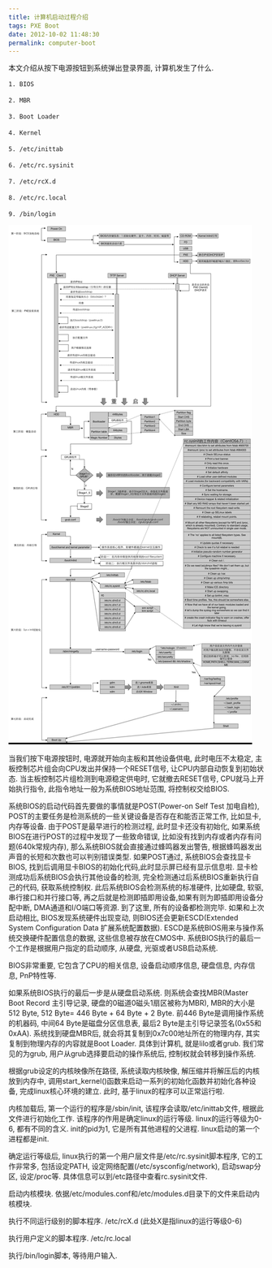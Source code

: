 ```yaml
---
title: 计算机启动过程介绍
tags: PXE Boot
date: 2012-10-02 11:48:30
permalink: computer-boot
---
```


本文介绍从按下电源按钮到系统弹出登录界面, 计算机发生了什么.
<!--more-->

```
1. BIOS

2. MBR

3. Boot Loader

4. Kernel

5. /etc/inittab

6. /etc/rc.sysinit

7. /etc/rcX.d

8. /etc/rc.local

9. /bin/login
```

![pxe-boot-flow](/assets/img/blog/pxe-boot-flow.png)

当我们按下电源按钮时, 电源就开始向主板和其他设备供电, 此时电压不太稳定, 主板控制芯片组会向CPU发出并保持一个RESET信号, 让CPU内部自动恢复到初始状态. 当主板控制芯片组检测到电源稳定供电时, 它就撤去RESET信号, CPU就马上开始执行指令, 此指令地址一般为系统BIOS地址范围, 将控制权交给BIOS. 

 系统BIOS的启动代码首先要做的事情就是POST(Power-on Self Test 加电自检), POST的主要任务是检测系统的一些关键设备是否存在和能否正常工作, 比如显卡, 内存等设备. 由于POST是最早进行的检测过程, 此时显卡还没有初始化, 如果系统BIOS在进行POST的过程中发现了一些致命错误, 比如没有找到内存或者内存有问题(640k常规内存), 那么系统BIOS就会直接通过蜂鸣器发出警告, 根据蜂鸣器发出声音的长短和次数也可以判别错误类型. 如果POST通过, 系统BIOS会查找显卡BIOS, 找到后调用显卡BIOS的初始化代码,此时显示屏已经有显示信息啦. 显卡检测成功后系统BIOS会执行其他设备的检测, 完全检测通过后系统BIOS重新执行自己的代码, 获取系统控制权. 此后系统BIOS会检测系统的标准硬件, 比如硬盘, 软驱, 串行接口和并行接口等, 再之后就是检测即插即用设备,如果有则为即插即用设备分配中断, DMA通道和I/O端口等资源. 到了这里, 所有的设备都检测完毕. 如果和上次启动相比, BIOS发现系统硬件出现变动, 则BIOS还会更新ESCD(Extended System Configuration Data 扩展系统配置数据). ESCD是系统BIOS用来与操作系统交换硬件配置信息的数据, 这些信息被存放在CMOS中. 系统BIOS执行的最后一个工作是根据用户指定的启动顺序, 从硬盘, 光驱或者USB启动系统.

 BIOS非常重要, 它包含了CPU的相关信息, 设备启动顺序信息, 硬盘信息, 内存信息, PnP特性等.

如果系统BIOS执行的最后一步是从硬盘启动系统. 则系统会查找MBR(Master Boot Record 主引导记录, 硬盘的0磁道0磁头1扇区被称为MBR), MBR的大小是512 Byte, 512 Byte= 446 Byte + 64 Byte + 2 Byte. 前446 Byte是调用操作系统的机器码, 中间64 Byte是磁盘分区信息表, 最后2 Byte是主引导记录签名(0x55和0xAA). 系统找到硬盘MBR后, 就会将其复制到0x7c00地址所在的物理内存, 其实复制到物理内存的内容就是Boot Loader. 具体到计算机, 就是lilo或者grub. 我们常见的为grub, 用户从grub选择要启动的操作系统后, 控制权就会转移到操作系统.

根据grub设定的内核映像所在路径, 系统读取内核映像, 解压缩并将解压后的内核放到内存中, 调用start_kernel()函数来启动一系列的初始化函数并初始化各种设备, 完成linux核心环境的建立. 此时, 基于linux的程序可以正常运行啦. 

内核加载后, 第一个运行的程序是/sbin/init, 该程序会读取/etc/inittab文件, 根据此文件进行初始化工作. 该程序的作用是确定linux的运行等级. linux的运行等级为0-6, 都有不同的含义. init的pid为1, 它是所有其他进程的父进程. linux启动的第一个进程都是init.

确定运行等级后, linux执行的第一个用户层文件是/etc/rc.sysinit脚本程序, 它的工作非常多, 包括设定PATH, 设定网络配置(/etc/sysconfig/network), 启动swap分区, 设定/proc等. 具体信息可以到/etc路径中查看rc.sysinit文件.

启动内核模块. 依据/etc/modules.conf和/etc/modules.d目录下的文件来启动内核模块.

执行不同运行级别的脚本程序. /etc/rcX.d    (此处X是指linux的运行等级0-6)

执行用户定义的脚本程序. /etc/rc.local

执行/bin/login脚本, 等待用户输入.
